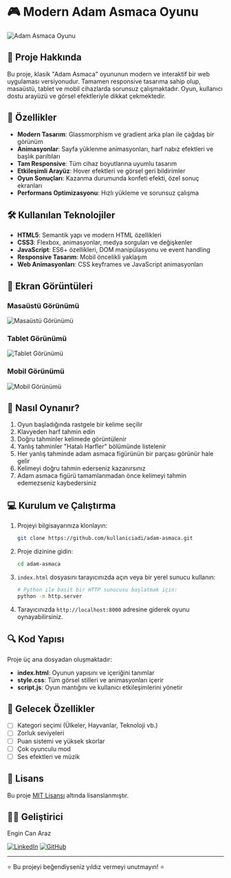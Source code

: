 # 🎮 Modern Adam Asmaca Oyunu

![Adam Asmaca Oyunu](https://via.placeholder.com/1200x630)

## 📝 Proje Hakkında

Bu proje, klasik "Adam Asmaca" oyununun modern ve interaktif bir web uygulaması versiyonudur. Tamamen responsive tasarıma sahip olup, masaüstü, tablet ve mobil cihazlarda sorunsuz çalışmaktadır. Oyun, kullanıcı dostu arayüzü ve görsel efektleriyle dikkat çekmektedir.

## 🚀 Özellikler

- **Modern Tasarım**: Glassmorphism ve gradient arka plan ile çağdaş bir görünüm
- **Animasyonlar**: Sayfa yüklenme animasyonları, harf nabız efektleri ve başlık parıltıları
- **Tam Responsive**: Tüm cihaz boyutlarına uyumlu tasarım
- **Etkileşimli Arayüz**: Hover efektleri ve görsel geri bildirimler
- **Oyun Sonuçları**: Kazanma durumunda konfeti efekti, özel sonuç ekranları
- **Performans Optimizasyonu**: Hızlı yükleme ve sorunsuz çalışma

## 🛠️ Kullanılan Teknolojiler

- **HTML5**: Semantik yapı ve modern HTML özellikleri
- **CSS3**: Flexbox, animasyonlar, medya sorguları ve değişkenler
- **JavaScript**: ES6+ özellikleri, DOM manipülasyonu ve event handling
- **Responsive Tasarım**: Mobil öncelikli yaklaşım
- **Web Animasyonları**: CSS keyframes ve JavaScript animasyonları

## 📱 Ekran Görüntüleri

### Masaüstü Görünümü
![Masaüstü Görünümü](https://via.placeholder.com/800x450)

### Tablet Görünümü
![Tablet Görünümü](https://via.placeholder.com/600x800)

### Mobil Görünümü
![Mobil Görünümü](https://via.placeholder.com/375x667)

## 🎯 Nasıl Oynanır?

1. Oyun başladığında rastgele bir kelime seçilir
2. Klavyeden harf tahmin edin
3. Doğru tahminler kelimede görüntülenir
4. Yanlış tahminler "Hatalı Harfler" bölümünde listelenir
5. Her yanlış tahminde adam asmaca figürünün bir parçası görünür hale gelir
6. Kelimeyi doğru tahmin ederseniz kazanırsınız
7. Adam asmaca figürü tamamlanmadan önce kelimeyi tahmin edemezseniz kaybedersiniz

## 💻 Kurulum ve Çalıştırma

1. Projeyi bilgisayarınıza klonlayın:
   ```bash
   git clone https://github.com/kullaniciadi/adam-asmaca.git
   ```

2. Proje dizinine gidin:
   ```bash
   cd adam-asmaca
   ```

3. `index.html` dosyasını tarayıcınızda açın veya bir yerel sunucu kullanın:
   ```bash
   # Python ile basit bir HTTP sunucusu başlatmak için:
   python -m http.server
   ```

4. Tarayıcınızda `http://localhost:8000` adresine giderek oyunu oynayabilirsiniz.

## 🔍 Kod Yapısı

Proje üç ana dosyadan oluşmaktadır:

- **index.html**: Oyunun yapısını ve içeriğini tanımlar
- **style.css**: Tüm görsel stilleri ve animasyonları içerir
- **script.js**: Oyun mantığını ve kullanıcı etkileşimlerini yönetir

## 🌟 Gelecek Özellikler

- [ ] Kategori seçimi (Ülkeler, Hayvanlar, Teknoloji vb.)
- [ ] Zorluk seviyeleri
- [ ] Puan sistemi ve yüksek skorlar
- [ ] Çok oyunculu mod
- [ ] Ses efektleri ve müzik

## 📄 Lisans

Bu proje [MIT Lisansı](LICENSE) altında lisanslanmıştır.

## 👨‍💻 Geliştirici

Engin Can Araz

[![LinkedIn](https://img.shields.io/badge/LinkedIn-0077B5?style=for-the-badge&logo=linkedin&logoColor=white)](https://linkedin.com/in/your-profile)
[![GitHub](https://img.shields.io/badge/GitHub-100000?style=for-the-badge&logo=github&logoColor=white)](https://github.com/your-username)

---

⭐️ Bu projeyi beğendiyseniz yıldız vermeyi unutmayın! ⭐️ 